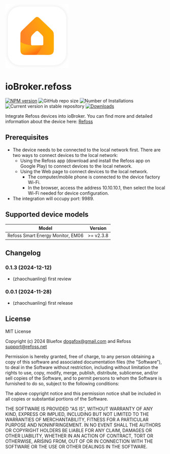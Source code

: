 ![Logo](admin/refoss.png)

# ioBroker.refoss

[![NPM version](https://img.shields.io/npm/v/iobroker.refoss.svg)](https://www.npmjs.com/package/iobroker.refoss)
![GitHub repo size](https://img.shields.io/github/repo-size/Refoss/ioBroker.refoss?logo=github&style=flat-square)
![Number of Installations](https://iobroker.live/badges/refoss-installed.svg)
![Current version in stable repository](https://iobroker.live/badges/refoss-stable.svg)
[![Downloads](https://img.shields.io/npm/dm/iobroker.refoss.svg)](https://www.npmjs.com/package/iobroker.refoss)

Integrate Refoss devices into ioBroker.
You can find more and detailed information about the device here: [Refoss](https://www.amazon.de/dp/B0D3PY4RVZ)

## Prerequisites

- The device needs to be connected to the local network first. There are two ways to connect devices to the local network:
  - Using the Refoss app (download and install the Refoss app on Google Play) to connect devices to the local network.
  - Using the Web page to connect devices to the local network.
    - The computer/mobile phone is connected to the device factory Wi-Fi.
    - In the browser, access the address 10.10.10.1, then select the local Wi-Fi needed for device configuration.
- The integration will occupy port: 9989.

## Supported device models

| Model                             | Version   |
| --------------------------------- | --------- |
| Refoss Smart Energy Monitor, EM06 | >= v2.3.8 |

## Changelog

### 0.1.3 (2024-12-12)

- (zhaochuanling) first review

### 0.0.1 (2024-11-28)

- (zhaochuanling) first release

## License

MIT License

Copyright (c) 2024 Bluefox dogafox@gmail.com and Refoss support@refoss.net

Permission is hereby granted, free of charge, to any person obtaining a copy
of this software and associated documentation files (the "Software"), to deal
in the Software without restriction, including without limitation the rights
to use, copy, modify, merge, publish, distribute, sublicense, and/or sell
copies of the Software, and to permit persons to whom the Software is
furnished to do so, subject to the following conditions:

The above copyright notice and this permission notice shall be included in all
copies or substantial portions of the Software.

THE SOFTWARE IS PROVIDED "AS IS", WITHOUT WARRANTY OF ANY KIND, EXPRESS OR
IMPLIED, INCLUDING BUT NOT LIMITED TO THE WARRANTIES OF MERCHANTABILITY,
FITNESS FOR A PARTICULAR PURPOSE AND NONINFRINGEMENT. IN NO EVENT SHALL THE
AUTHORS OR COPYRIGHT HOLDERS BE LIABLE FOR ANY CLAIM, DAMAGES OR OTHER
LIABILITY, WHETHER IN AN ACTION OF CONTRACT, TORT OR OTHERWISE, ARISING FROM,
OUT OF OR IN CONNECTION WITH THE SOFTWARE OR THE USE OR OTHER DEALINGS IN THE
SOFTWARE.
